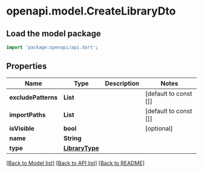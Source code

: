 # openapi.model.CreateLibraryDto

## Load the model package
```dart
import 'package:openapi/api.dart';
```

## Properties
Name | Type | Description | Notes
------------ | ------------- | ------------- | -------------
**excludePatterns** | **List<String>** |  | [default to const []]
**importPaths** | **List<String>** |  | [default to const []]
**isVisible** | **bool** |  | [optional] 
**name** | **String** |  | 
**type** | [**LibraryType**](LibraryType.md) |  | 

[[Back to Model list]](../README.md#documentation-for-models) [[Back to API list]](../README.md#documentation-for-api-endpoints) [[Back to README]](../README.md)


